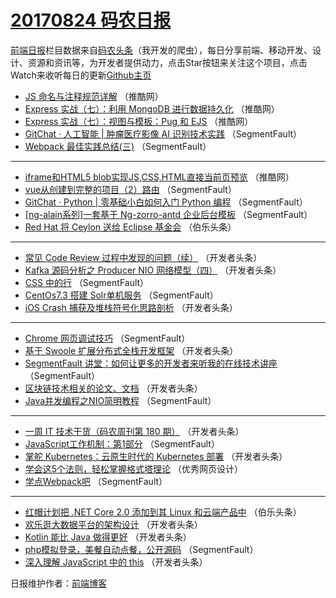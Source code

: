 # [20170824 码农日报](http://hao.caibaojian.com/date/2017/08/24)

[前端日报](http://caibaojian.com/c/news)栏目数据来自[码农头条](http://hao.caibaojian.com/)（我开发的爬虫），每日分享前端、移动开发、设计、资源和资讯等，为开发者提供动力，点击Star按钮来关注这个项目，点击Watch来收听每日的更新[Github主页](https://github.com/kujian/frontendDaily)
* [JS 命名与注释规范详解](http://hao.caibaojian.com/49014.html) （推酷网）
* [Express 实战（七）：利用 MongoDB 进行数据持久化](http://hao.caibaojian.com/49013.html) （推酷网）
* [Express 实战（七）：视图与模板：Pug 和 EJS](http://hao.caibaojian.com/49015.html) （推酷网）
* [GitChat · 人工智能 | 肿瘤医疗影像 AI 识别技术实践](http://hao.caibaojian.com/49021.html) （SegmentFault）
* [Webpack 最佳实践总结(三)](http://hao.caibaojian.com/49007.html) （SegmentFault）

***
* [iframe和HTML5 blob实现JS,CSS,HTML直接当前页预览](http://hao.caibaojian.com/49012.html) （推酷网）
* [vue从创建到完整的项目（2）路由](http://hao.caibaojian.com/49011.html) （SegmentFault）
* [GitChat · Python | 零基础小白如何入门 Python 编程](http://hao.caibaojian.com/49002.html) （SegmentFault）
* [[ng-alain系列]一套基于 Ng-zorro-antd 企业后台模板](http://hao.caibaojian.com/49004.html) （SegmentFault）
* [Red Hat 将 Ceylon 送给 Eclipse 基金会](http://hao.caibaojian.com/49083.html) （伯乐头条）

***
* [常见 Code Review 过程中发现的问题（续）](http://hao.caibaojian.com/49043.html) （开发者头条）
* [Kafka 源码分析之 Producer NIO 网络模型（四）](http://hao.caibaojian.com/49044.html) （开发者头条）
* [CSS 中的行](http://hao.caibaojian.com/49006.html) （SegmentFault）
* [CentOs7.3 搭建 Solr单机服务](http://hao.caibaojian.com/49022.html) （SegmentFault）
* [iOS Crash 捕获及堆栈符号化思路剖析](http://hao.caibaojian.com/49046.html) （开发者头条）

***
* [Chrome 网页调试技巧](http://hao.caibaojian.com/49008.html) （SegmentFault）
* [基于 Swoole 扩展分布式全栈开发框架](http://hao.caibaojian.com/49023.html) （开发者头条）
* [SegmentFault 讲堂：如何让更多的开发者来听我的在线技术讲座](http://hao.caibaojian.com/48998.html) （SegmentFault）
* [区块链技术相关的论文、文档](http://hao.caibaojian.com/49037.html) （开发者头条）
* [Java并发编程之NIO简明教程](http://hao.caibaojian.com/48999.html) （SegmentFault）

***
* [一周 IT 技术干货（码农周刊第 180 期）](http://hao.caibaojian.com/49038.html) （开发者头条）
* [JavaScript工作机制：第1部分](http://hao.caibaojian.com/49000.html) （SegmentFault）
* [掌舵 Kubernetes：云原生时代的 Kubernetes 部署](http://hao.caibaojian.com/49049.html) （开发者头条）
* [学会这5个法则，轻松掌握格式塔理论](http://hao.caibaojian.com/49090.html) （优秀网页设计）
* [学点Webpack吧](http://hao.caibaojian.com/49001.html) （SegmentFault）

***
* [红帽计划把 .NET Core 2.0 添加到其 Linux 和云端产品中](http://hao.caibaojian.com/49080.html) （伯乐头条）
* [欢乐逛大数据平台的架构设计](http://hao.caibaojian.com/49051.html) （开发者头条）
* [Kotlin 能比 Java 做得更好](http://hao.caibaojian.com/49041.html) （开发者头条）
* [php模拟登录，美餐自动点餐，公开源码](http://hao.caibaojian.com/49003.html) （SegmentFault）
* [深入理解 JavaScript 中的 this](http://hao.caibaojian.com/49052.html) （开发者头条）

日报维护作者：[前端博客](http://caibaojian.com/) 
